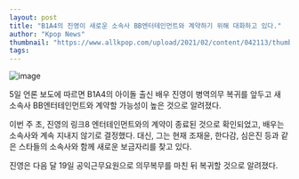 ```yaml
---
layout: post
title: "B1A4의 진영이 새로운 소속사 BB엔터테인먼트와 계약하기 위해 대화하고 있다."
author: "Kpop News"
thumbnail: "https://www.allkpop.com/upload/2021/02/content/042113/thumb/1612491236-20170928-jinyoung.jpg"
tags: 
---
```



![image](https://www.allkpop.com/upload/2021/02/content/042113/1612491236-20170928-jinyoung.jpg)

5일 언론 보도에 따르면 B1A4의 아이돌 출신 배우 진영이 병역의무 복귀를 앞두고 새 소속사 BB엔터테인먼트와 계약할 가능성이 높은 것으로 알려졌다.

이번 주 초, 진영의 링크8 엔터테인먼트와의 계약이 종료된 것으로 확인되었고, 배우는 소속사와 계속 지내지 않기로 결정했다. 대신, 그는 현재 조재윤, 한다감, 심은진 등과 같은 스타들의 소속사와 함께 새로운 보금자리를 찾고 있다.

진영은 다음 달 19일 공익근무요원으로 의무복무를 마친 뒤 복귀할 것으로 알려졌다.